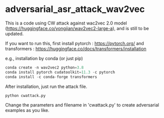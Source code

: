 # adversarial_asr_attack_wav2vec
This is a code using CW attack against wac2vec 2.0 model (https://huggingface.co/yongjian/wav2vec2-large-a), and is still to be updated.

If you want to run this, first install pytorch : https://pytorch.org/
and transformers : https://huggingface.co/docs/transformers/installation

e.g., installation by conda (or just pip)

```python
conda create -n wav2vec2 python=3.8
conda install pytorch cudatoolkit=11.3 -c pytorch
conda install -c conda-forge transformers

```

After installation, just run the attack file.
```python
python cwattack.py

```

Change the parameters and filename in 'cwattack.py' to create adversarial examples as you like.

